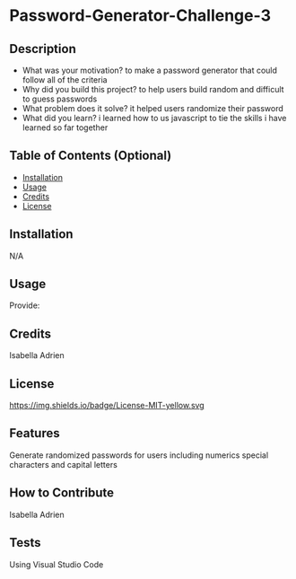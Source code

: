 # Password-Generator-Challenge-3

## Description

- What was your motivation? to make a password generator that could follow all of the criteria 
- Why did you build this project? to help users build random and difficult to guess passwords
- What problem does it solve? it helped users randomize their password 
- What did you learn? i learned how to us javascript to tie the skills i have learned so far together

## Table of Contents (Optional)


- [Installation](N/A)
- [Usage](#usage)
- [Credits](#credits)
- [License](#license)

## Installation

N/A

## Usage

Provide: 

## Credits

Isabella Adrien

## License

https://img.shields.io/badge/License-MIT-yellow.svg



## Features

Generate randomized passwords for users including numerics special characters and capital letters

## How to Contribute

Isabella Adrien
## Tests
Using Visual Studio Code